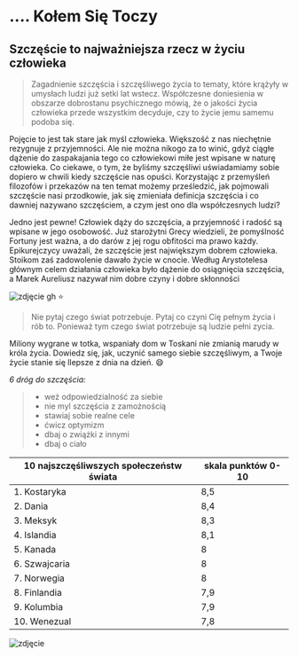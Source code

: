 # .... Kołem Się Toczy  #

## Szczęście to najważniejsza rzecz w życiu człowieka ##
>Zagadnienie szczęścia i szczęśliwego życia to tematy, które krążyły w umysłach ludzi już setki lat wstecz. Współczesne doniesienia w obszarze dobrostanu psychicznego mówią, że o jakości życia człowieka przede wszystkim decyduje, czy to życie jemu samemu podoba się.

Pojęcie to jest tak stare jak myśl człowieka. Większość z nas niechętnie rezygnuje z przyjemności. Ale nie można nikogo za to winić, gdyż ciągłe dążenie do zaspakajania tego co człowiekowi miłe jest wpisane w naturę człowieka. Co ciekawe, o tym, że byliśmy szczęśliwi uświadamiamy sobie dopiero w chwili kiedy szczęście nas opuści. Korzystając z przemyśleń filozofów 
i przekazów na ten temat możemy prześledzić, jak pojmowali szczęście nasi przodkowie, jak się zmieniała definicja szczęścia 
i co dawniej nazywano szczęściem, a czym jest ono dla współczesnych ludzi?

Jedno jest pewne! Człowiek dąży do szczęścia, a przyjemność i radość są wpisane w jego osobowość. Już starożytni Grecy wiedzieli, że pomyślność Fortuny jest ważna, a do darów z jej rogu obfitości ma prawo każdy. Epikurejczycy uważali, że szczęście jest największym dobrem człowieka. Stoikom zaś zadowolenie dawało życie w cnocie. Według Arystotelesa głównym celem działania człowieka było dążenie do osiągnięcia szczęścia, a Marek Aureliusz nazywał nim dobre czyny i  dobre skłonności

![zdjęcie gh](http://img3.dmty.pl//uploads/201304/1365867327_uh1dbv_600.jpg)
 :star:



> Nie pytaj czego świat potrzebuje. 
>Pytaj co czyni Cię pełnym życia i rób to. Ponieważ tym czego świat potrzebuje są ludzie pełni zycia. 

 
Miliony wygrane w totka, wspaniały dom w Toskani nie zmianią marudy w króla życia. Dowiedz się, jak, uczynić samego siebie szczęśliwym, a Twoje życie stanie się llepsze z dnia na dzień. :smile:

_6 dróg do szczęścia:_
>* weż odpowiedzialność za siebie
>* nie myl szczęścia z zamożnością
>* stawiaj sobie realne cele
>* ćwicz optymizm
>* dbaj o zwiążki z innymi
>* dbaj o ciało


|10 najszczęśliwszych społeczeństw świata    | skala punktów 0-10  |
|----------------------------------------    | ------------------- |
| 1. Kostaryka                               |         8,5         |
| 2. Dania                                   |         8,4         |
| 3. Meksyk                                  |         8,3         |
| 4. Islandia                                |         8,1         |
| 5. Kanada                                  |         8           |
| 6. Szwajcaria                              |         8           |
| 7. Norwegia                                |         8           |
| 8. Finlandia                               |         7,9         |
| 9. Kolumbia                                |         7,9         |
| 10. Wenezual                               |         7,8         |


![zdjęcie](http://static.polityka.pl/_resource/res/path/6b/f5/6bf521a9-aa47-4bda-ba78-02def2fd8c31_665x665)


   

